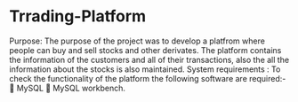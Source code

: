 # Trrading-Platform

Purpose: The purpose of the project was to develop a platfrom where people can buy and 
sell stocks and other derivates. The platform contains the information of the customers and 
all of their transactions, also the all the information about the stocks is also maintained. 
System requirements : To check the functionality of the platform the following software 
are required:- 
 MySQL 
 MySQL workbench. 
